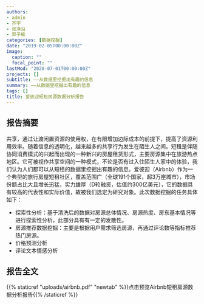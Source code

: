```yaml
---
authors:
- admin
- 齐宇
- 张净沿
- 郭子榆
categories: [数据挖掘]
date: "2019-02-05T00:00:00Z"
image:
  caption: ""
  focal_point: ""
lastMod: "2020-07-01T00:00:00Z"
projects: []
subtitle: ——从数据里挖掘出有趣的信息
summary: ——从数据里挖掘出有趣的信息
tags: []
title: 爱彼迎短租房源数据分析报告
---
```


## 报告摘要

共享，通过让渡闲置资源的使用权，在有限增加边际成本的前提下，提高了资源利用效率。随着信息的透明化，越来越多的共享行为发生在陌生人之间。短租是伴随协同消费模式的兴起而出现的一种新兴的房屋租赁形式，主要房源集中在旅游热点地区。它可被视作共享空间的一种模式，不论是否有过入住陌生人家中的体验，我们认为人们都可以从短租的数据里挖掘出有趣的信息。爱彼迎（Airbnb）作为一个典型的旅行房屋短租社区，覆盖范围广（全球191个国家，超3万座城市），市场份额占比大且增长迅猛，实力雄厚（D轮融资，估值约300亿美元），它的数据具有较高的代表性和实际价值，故被我们选定为研究对象。此次数据挖掘的任务具体如下：
- 探索性分析：基于清洗后的数据对房源总体情况、房源热度、房东基本情况等进行探索性分析，此部分具有有一定的发散性。
- 房源推荐数据挖掘：主要是根据用户需求筛选房源，再通过评论数等指标推荐热门房源。
- 价格预测分析
- 评论文本情感分析

## 报告全文

{{% staticref "uploads/airbnb.pdf" "newtab" %}}点击预览Airbnb短租房源数据分析报告{{% /staticref %}}

